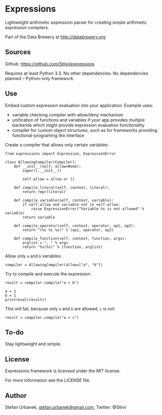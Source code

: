 Expressions
===========

Lightweight arithmetic expression parser for creating simple arithmetic
expression compilers.

Part of the Data Brewery at http://databrewery.org

Sources
-------

Github: https://github.com/Stiivi/expressions

Requires at least Python 3.3. No other dependencies. No dependencies planned –
Python-only framework.

Use
---

Embed custom expression evaluation into your application. Example uses:

* variable checking compiler with allow/deny mechanism
* unification of functions and variables if your app provides multiple
  backends which might provide expression evaluation functionality
* compiler for custom object structures, such as for frameworks providing
  functional-programing like interface

Create a compiler that allows only certain variables:

    from expressions import Expression, ExpressionError

    class AllowingCompiler(Compiler):
        def __init__(self, allow=None):
            super().__init__()

            self.allow = allow or []

        def compile_literal(self, context, literal):
            return repr(literal)

        def compile_variable(self, context, variable):
            if self.allow and variable not in self.allow:
                raise ExpressionError("Variable %s is not allowed" % variable)
            return variable

        def compile_operator(self, context, operator, op1, op2):
            return "(%s %s %s)" % (op1, operator, op2)

        def compile_function(self, context, function, args):
            arglist = ", " % args
            return "%s(%s)" % (function, arglist)

Allow only `a` and `b` variables:

    compiler = AllowingCompiler(allow=["a", "b"])

Try to compile and execute the expression:

    result = compiler.compile("a + b")

    a = 1
    b = 1
    print(eval(result))

This will fail, because only `a` and `b` are allowed, `c` is not:

    result = compiler.compile("a + c")

To-do
-----

Stay lightweight and simple.

License
-------

Expressions framework is licensed under the MIT license.

For more information see the LICENSE file.


Author
------

Stefan Urbanek, stefan.urbanek@gmail.com, Twitter: @Stiivi

